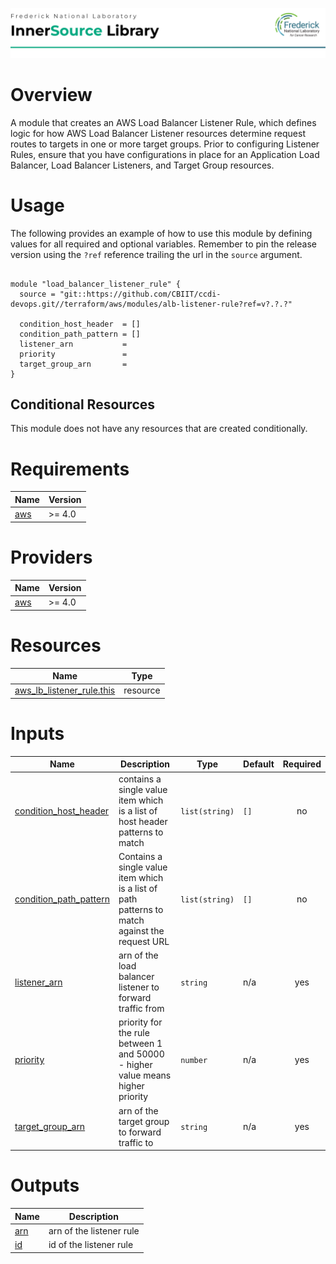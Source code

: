 ![Frederick National Laboratory](./assets/fnl.svg)

# Overview
A module that creates an AWS Load Balancer Listener Rule, which defines logic for how AWS Load Balancer Listener resources determine request routes to targets in one or more target groups. Prior to configuring Listener Rules, ensure that you have configurations in place for an Application Load Balancer, Load Balancer Listeners, and Target Group resources. 
# Usage
The following provides an example of how to use this module by defining values for all required and optional variables. Remember to pin the release version using the `?ref` reference trailing the url in the `source` argument.

<pre><code>
module "load_balancer_listener_rule" {
  source = "git::https://github.com/CBIIT/ccdi-devops.git//terraform/aws/modules/alb-listener-rule?ref=v?.?.?"

  condition_host_header  = []
  condition_path_pattern = []
  listener_arn           = 
  priority               = 
  target_group_arn       = 
}
</code></pre>

## Conditional Resources
This module does not have any resources that are created conditionally.

<!-- BEGIN_TF_DOCS -->
# Requirements

| Name | Version |
|------|---------|
| <a name="requirement_aws"></a> [aws](#requirement\_aws) | >= 4.0 |

# Providers

| Name | Version |
|------|---------|
| <a name="provider_aws"></a> [aws](#provider\_aws) | >= 4.0 |

# Resources

| Name | Type |
|------|------|
| [aws_lb_listener_rule.this](https://registry.terraform.io/providers/hashicorp/aws/latest/docs/resources/lb_listener_rule) | resource |

# Inputs

| Name | Description | Type | Default | Required |
|------|-------------|------|---------|:--------:|
| <a name="input_condition_host_header"></a> [condition\_host\_header](#input\_condition\_host\_header) | contains a single value item which is a list of host header patterns to match | `list(string)` | `[]` | no |
| <a name="input_condition_path_pattern"></a> [condition\_path\_pattern](#input\_condition\_path\_pattern) | Contains a single value item which is a list of path patterns to match against the request URL | `list(string)` | `[]` | no |
| <a name="input_listener_arn"></a> [listener\_arn](#input\_listener\_arn) | arn of the load balancer listener to forward traffic from | `string` | n/a | yes |
| <a name="input_priority"></a> [priority](#input\_priority) | priority for the rule between 1 and 50000 - higher value means higher priority | `number` | n/a | yes |
| <a name="input_target_group_arn"></a> [target\_group\_arn](#input\_target\_group\_arn) | arn of the target group to forward traffic to | `string` | n/a | yes |

# Outputs

| Name | Description |
|------|-------------|
| <a name="output_arn"></a> [arn](#output\_arn) | arn of the listener rule |
| <a name="output_id"></a> [id](#output\_id) | id of the listener rule |
<!-- END_TF_DOCS -->